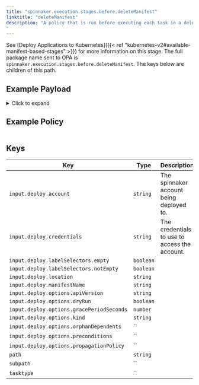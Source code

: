 ```yaml
---
title: "spinnaker.execution.stages.before.deleteManifest"
linktitle: "deleteManifest"
description: "A policy that is run before executing each task in a delete manifest stage.
"
---
```

 See [Deploy Applications to Kubernetes]({{< ref "kubernetes-v2#available-manifest-based-stages" >}}) for more information on this stage.
The full package name sent to OPA is `spinnaker.execution.stages.before.deleteManifest`. The keys below are children of this path.

## Example Payload

<details><summary>Click to expand</summary>

```json
{
  "input": {
    "deploy": {
      "account": "spinnaker",
      "allCoordinates": [],
      "credentials": "spinnaker",
      "events": [],
      "kinds": [],
      "labelSelectors": {
        "empty": true,
        "notEmpty": false,
        "selectors": []
      },
      "location": "staging",
      "manifestName": "deployment hostname",
      "options": {
        "apiVersion": null,
        "dryRun": null,
        "gracePeriodSeconds": 5,
        "kind": null,
        "orphanDependents": null,
        "preconditions": null,
        "propagationPolicy": null
      }
    }
  }
}
```
</details>

## Example Policy

```rego

```

## Keys

| Key                                       | Type      | Description                                   |
| ----------------------------------------- | --------- | --------------------------------------------- |
| `input.deploy.account`                    | `string`  | The spinnaker account being deployed to.      |
| `input.deploy.credentials`                | `string`  | The credentials to use to access the account. |
| `input.deploy.labelSelectors.empty`       | `boolean` |                                               |
| `input.deploy.labelSelectors.notEmpty`    | `boolean` |                                               |
| `input.deploy.location`                   | `string`  |                                               |
| `input.deploy.manifestName`               | `string`  |                                               |
| `input.deploy.options.apiVersion`         | `string`  |                                               |
| `input.deploy.options.dryRun`             | `boolean` |                                               |
| `input.deploy.options.gracePeriodSeconds` | `number`  |                                               |
| `input.deploy.options.kind`               | `string`  |                                               |
| `input.deploy.options.orphanDependents`   | ``        |                                               |
| `input.deploy.options.preconditions`      | ``        |                                               |
| `input.deploy.options.propagationPolicy`  | ``        |                                               |
| `path`                                    | `string`  |                                               |
| `subpath`                                 | ``        |                                               |
| `tasktype`                                | ``        |                                               |
